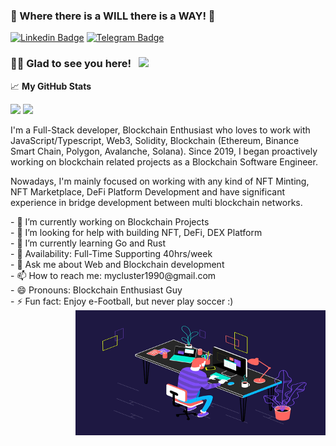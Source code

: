 ### 👋 Where there is a WILL there is a WAY! 👋

[![Linkedin Badge](https://img.shields.io/badge/-LinkedIn-0e76a8?style=flat-square&logo=Linkedin&logoColor=white)](https://www.linkedin.com/in/cluster-lee-63ba041b3/)
[![Telegram Badge](https://img.shields.io/badge/-Telegram-0088cc?style=flat-square&logo=Telegram&logoColor=white)](https://t.me/ClusterH90)

### 👨👩 Glad to see you here! &nbsp; ![](https://visitor-badge.glitch.me/badge?page_id=ClusterH.ClusterH)

📈 **My GitHub Stats**

<p>
  <img height="180em" src="https://github-readme-stats-clusterh.vercel.app/api?username=ClusterH&theme=tokyonight&show_icons=true&hide_border=true&&count_private=true&include_all_commits=true" />
  <img height="180em" src="https://github-readme-stats-clusterh.vercel.app/api/top-langs/?username=ClusterH&theme=tokyonight&show_icons=true&hide_border=true&layout=compact&langs_count=8&hide=hack,postscript" />
</p>

I'm a Full-Stack developer, Blockchain Enthusiast who loves to work with JavaScript/Typescript, Web3, Solidity, Blockchain (Ethereum, Binance Smart Chain, Polygon, Avalanche, Solana). Since 2019, I began proactively working on blockchain related projects as a Blockchain Software Engineer.

Nowadays, I'm mainly focused on working with any kind of NFT Minting, NFT Marketplace, DeFi Platform Development and have significant experience in bridge development between multi blockchain networks.
<p>
  - 🔭 I’m currently working on Blockchain Projects<br>
  - 🤔 I’m looking for help with building NFT, DeFi, DEX Platform<br>
  - 🌱 I’m currently learning Go and Rust<br>
  - 🚀 Availability: Full-Time Supporting 40hrs/week<br>
  - 💬 Ask me about Web and Blockchain development<br>
  - 📫 How to reach me: mycluster1990@gmail.com<br>
  - 😄 Pronouns: Blockchain Enthusiast Guy<br>
  - ⚡ Fun fact: Enjoy e-Football, but never play soccer :)
  <img align="right" alt="GIF" src="https://github.com/ClusterH/ClusterH/blob/master/dev.gif?raw=true" width="400" height="200" />
 </p> 
